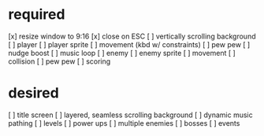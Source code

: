 # required
[x] resize window to 9:16
[x] close on ESC
[ ] vertically scrolling background
[ ] player
    [ ] player sprite
    [ ] movement (kbd w/ constraints)
    [ ] pew pew
    [ ] nudge boost
[ ] music loop
[ ] enemy
    [ ] enemy sprite
    [ ] movement
    [ ] collision
    [ ] pew pew
    [ ] scoring

# desired
[ ] title screen
[ ] layered, seamless scrolling background
[ ] dynamic music pathing
[ ] levels
[ ] power ups
[ ] multiple enemies
[ ] bosses
[ ] events